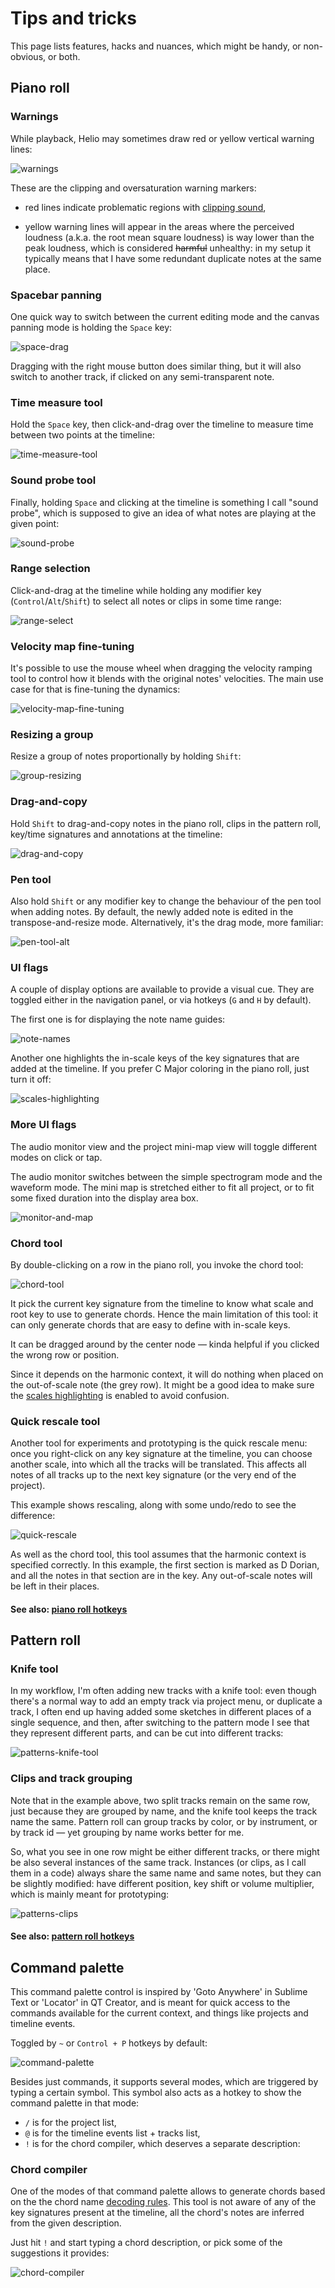 # Tips and tricks

This page lists features, hacks and nuances, which might be handy, or non-obvious, or both.

## Piano roll

### Warnings

While playback, Helio may sometimes draw red or yellow vertical warning lines:

![warnings]

These are the clipping and oversaturation warning markers:

 - red lines indicate problematic regions with [clipping sound](https://en.wikipedia.org/wiki/Clipping_(audio)),

 - yellow warning lines will appear in the areas where the perceived loudness (a.k.a. the root mean square loudness) is way lower than the peak loudness, which is considered ~~harmful~~ unhealthy: in my setup it typically means that I have some redundant duplicate notes at the same place.

### Spacebar panning

One quick way to switch between the current editing mode and the canvas panning mode is holding the `Space` key:

![space-drag]

Dragging with the right mouse button does similar thing, but it will also switch to another track, if clicked on any semi-transparent note.

### Time measure tool

Hold the `Space` key, then click-and-drag over the timeline to measure time between two points at the timeline:

![time-measure-tool]

### Sound probe tool

Finally, holding `Space` and clicking at the timeline is something I call "sound probe", which is supposed to give an idea of what notes are playing at the given point:

![sound-probe]

### Range selection

Click-and-drag at the timeline while holding any modifier key (`Control`/`Alt`/`Shift`) to select all notes or clips in some time range:

![range-select]

### Velocity map fine-tuning

It's possible to use the mouse wheel when dragging the velocity ramping tool to control how it blends with the original notes' velocities. The main use case for that is fine-tuning the dynamics:

![velocity-map-fine-tuning]

### Resizing a group

Resize a group of notes proportionally by holding `Shift`:

![group-resizing]

### Drag-and-copy

Hold `Shift` to drag-and-copy notes in the piano roll, clips in the pattern roll, key/time signatures and annotations at the timeline:

![drag-and-copy]

### Pen tool

Also hold `Shift` or any modifier key to change the behaviour of the pen tool when adding notes. By default, the newly added note is edited in the transpose-and-resize mode. Alternatively, it's the drag mode, more familiar:

![pen-tool-alt]

### UI flags

A couple of display options are available to provide a visual cue. They are toggled either in the navigation panel, or via hotkeys (`G` and `H` by default).

The first one is for displaying the note name guides:

![note-names]

Another one highlights the in-scale keys of the key signatures that are added at the timeline. If you prefer C Major coloring in the piano roll, just turn it off:

![scales-highlighting]

### More UI flags

The audio monitor view and the project mini-map view will toggle different modes on click or tap.

The audio monitor switches between the simple spectrogram mode and the waveform mode. The mini map is stretched either to fit all project, or to fit some fixed duration into the display area box.

![monitor-and-map]

### Chord tool

By double-clicking on a row in the piano roll, you invoke the chord tool:

![chord-tool]

It pick the current key signature from the timeline to know what scale and root key to use to generate chords. Hence the main limitation of this tool: it can only generate chords that are easy to define with in-scale keys.

It can be dragged around by the center node — kinda helpful if you clicked the wrong row or position.

Since it depends on the harmonic context, it will do nothing when placed on the out-of-scale note (the grey row). It might be a good idea to make sure the [scales highlighting](#ui-flags) is enabled to avoid confusion.

### Quick rescale tool

Another tool for experiments and prototyping is the quick rescale menu: once you right-click on any key signature at the timeline, you can choose another scale, into which all the tracks will be translated. This affects all notes of all tracks up to the next key signature (or the very end of the project).

This example shows rescaling, along with some undo/redo to see the difference:

![quick-rescale]

As well as the chord tool, this tool assumes that the harmonic context is specified correctly. In this example, the first section is marked as D Dorian, and all the notes in that section are in the key. Any out-of-scale notes will be left in their places.

#### See also: [piano roll hotkeys](hotkeys.md#piano-roll)


## Pattern roll

### Knife tool

In my workflow, I'm often adding new tracks with a knife tool: even though there's a normal way to add an empty track via project menu, or duplicate a track, I often end up having added some sketches in different places of a single sequence, and then, after switching to the pattern mode I see that they represent different parts, and can be cut into different tracks:

![patterns-knife-tool]

### Clips and track grouping

Note that in the example above, two split tracks remain on the same row, just because they are grouped by name, and the knife tool keeps the track name the same. Pattern roll can group tracks by color, or by instrument, or by track id — yet grouping by name works better for me.

So, what you see in one row might be either different tracks, or there might be also several instances of the same track. Instances (or clips, as I call them in a code) always share the same name and same notes, but they can be slightly modified: have different position, key shift or volume multiplier, which is mainly meant for prototyping:

![patterns-clips]

#### See also: [pattern roll hotkeys](hotkeys.md#pattern-roll)


## Command palette

This command palette control is inspired by 'Goto Anywhere' in Sublime Text or 'Locator' in QT Creator, and is meant for quick access to the commands available for the current context, and things like projects and timeline events.

Toggled by `~` or `Control + P` hotkeys by default:

![command-palette]

Besides just commands, it supports several modes, which are triggered by typing a certain symbol. This symbol also acts as a hotkey to show the command palette in that mode:

* `/` is for the project list,
* `@` is for the timeline events list + tracks list,
* `!` is for the chord compiler, which deserves a separate description:

### Chord compiler

One of the modes of that command palette allows to generate chords based on the the chord name [decoding rules](https://en.wikipedia.org/wiki/Chord_letters). This tool is not aware of any of the key signatures present at the timeline, all the chord's notes are inferred from the given description.

Just hit `!` and start typing a chord description, or pick some of the suggestions it provides:

![chord-compiler]


[space-drag]: images/space-drag.png "Dragging the canvas"
[time-measure-tool]: images/time-measure.png "Time measure tool"
[sound-probe]: images/sound-probe.png "Sound probe tool"
[range-select]: images/range-select.png "Range selection"

[group-resizing]: images/group-resizing.png "Resizing notes with shift"
[pen-tool-alt]: images/pen-tool-alt.png "Adding notes sith shift"
[drag-and-copy]: images/drag-and-copy.png "Drag-and-copy"

[monitor-and-map]: images/monitor-and-map.png "Audio monitor and minimap view modes"
[scales-highlighting]: images/scales-highlighting.png "Scales highlighting"
[note-names]: images/note-names.png "Note name guides"

[chord-tool]: images/chord-tool.png "The chord tool"
[chord-compiler]: images/chord-compiler.png "The chord compiler"
[quick-rescale]: images/quick-rescale.png "The quick rescale tool"
[command-palette]: images/command-palette.png "The command palette"

[warnings]: images/warnings.png "Clipping and oversaturation warning markers"
[velocity-map-fine-tuning]: images/velocity-map-fine-tuning.png "Velocity map fine-tuning"

[patterns-knife-tool]: images/patterns-knife-tool.png "Using knife tool in pattern mode"
[patterns-clips]: images/patterns-track-clips.png "Track instances (clips) and their modifications"
